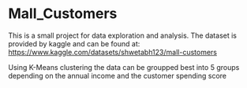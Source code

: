 # Mall_Customers
This is a small project for data exploration and analysis.
The dataset is provided by kaggle and can be found at: https://www.kaggle.com/datasets/shwetabh123/mall-customers

Using K-Means clustering the data can be groupped best into 5 groups depending on the annual income and the customer spending score

